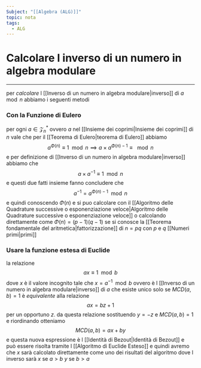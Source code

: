 ```yaml
---
Subject: "[[Algebra (ALG)]]"
topic: nota
tags:
  - ALG
---
```

# Calcolare l inverso di un numero in algebra modulare
---
per _calcolare_ l [[Inverso di un numero in algebra modulare|inverso]] di $a\mod n$ abbiamo i seguenti metodi 

### Con la Funzione di Eulero
per ogni $a\in \mathcal{Z}_{n}^{*}$ ovvero $a$ nel [[Insieme dei coprimi|Insieme dei coprimi]] di $n$
vale che per il [[Teorema di Eulero|teorema di Eulero]] abbiamo 
$$a^{\Phi(n)}  \equiv 1 \mod n\implies a \times a^{\Phi(n)-1} \equiv \mod n$$
e per definizione di [[Inverso di un numero in algebra modulare|inverso]] abbiamo che 
$$a\times a^{-1} \equiv 1 \mod n$$
e questi due fatti insieme fanno concludere che 
$$a^{ -1}=a^{\Phi(n)-1} \mod n$$
e quindi conoscendo $\Phi(n)$ e si puo calcolare con il [[Algoritmo delle Quadrature successive o esponenziazione veloce|Algoritmo delle Quadrature successive o esponenziazione veloce]] o calcolando direttamente come $\Phi(n)=(p-1)(q-1)$ se si conosce la [[Teorema fondamentale del aritmetica|fattorizzazione]] di $n=pq$ con $p$ e $q$ [[Numeri primi|primi]] 


### Usare la funzione  estesa di Euclide
la relazione $$ax \equiv 1 \mod b$$dove $x$ è il valore incognito tale che $x = a^{-1} \mod b$  ovvero è l [[Inverso di un numero in algebra modulare|inverso]] di $a$ che esiste unico solo se $MCD(a,b)=1$
è _equivalente_ alla relazione
$$ax =bz+1$$per un opportuno $z$.
da questa relazione sostituendo $y=-z$ e $MCD(a,b)=1$  e riordinando otteniamo $$MCD(a,b)=ax+by $$
 e questa nuova espressione è l [[Identità di Bezout|Identità di Bezout]] e può essere risolta tramite l [[Algoritmo di Euclide Esteso]] e quindi avremo che $x$ sarà calcolato direttamente come uno dei risultati del algoritmo dove l inverso sarà
 $x$ se $a>b$
 $y$ se $b>a$
 